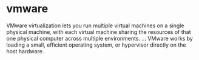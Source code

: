 # vmware
VMware virtualization lets you run multiple virtual machines on a single physical machine, with each virtual machine sharing the resources of that one physical computer across multiple environments. ... VMware works by loading a small, efficient operating system, or hypervisor directly on the host hardware.
